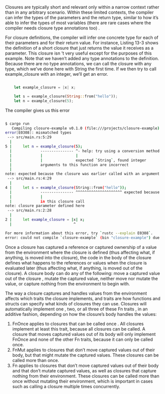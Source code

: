 Closures are typically short and relevant only within a narrow
context rather than in any arbitrary scenario. Within these
limited contexts, the compiler can infer the types of
the parameters and the return type, similar to how
it’s able to infer the types of most
variables (there are rare cases where the compiler needs
closure type annotations too)
.

For closure definitions, the compiler will infer one concrete
type for each of their parameters and for their return
value. For instance, Listing 13-3 shows
the definition of a short closure that just returns the
value it receives as a parameter. This closure isn
’t very useful except for the purposes of this
example. Note that we haven’t added any
type annotations to the definition. Because there are no
type annotations, we can call the closure with any
type, which we’ve done here with String
the first time. If we then try to call example_closure with an integer, we’ll get an error.

```rust

    let example_closure = |x| x;

    let s = example_closure(String::from("hello"));
    let n = example_closure(5);
```

The compiler gives us this error

```sh

$ cargo run
   Compiling closure-example v0.1.0 (file:///projects/closure-example)
error[E0308]: mismatched types
 --> src/main.rs:5:29
  |
5 |     let n = example_closure(5);
  |             --------------- ^- help: try using a conversion method: `.to_string()`
  |             |               |
  |             |               expected `String`, found integer
  |             arguments to this function are incorrect
  |
note: expected because the closure was earlier called with an argument of type `String`
 --> src/main.rs:4:29
  |
4 |     let s = example_closure(String::from("hello"));
  |             --------------- ^^^^^^^^^^^^^^^^^^^^^ expected because this argument is of type `String`
  |             |
  |             in this closure call
note: closure parameter defined here
 --> src/main.rs:2:28
  |
2 |     let example_closure = |x| x;
  |                            ^

For more information about this error, try `rustc --explain E0308`.
error: could not compile `closure-example` (bin "closure-example") due to 1 previous error
```

Once a closure has captured a reference or captured ownership
of a value from the environment where the closure is
defined (thus affecting what, if anything, is
moved into the closure), the code in the body
of the closure defines what happens to the references or
values when the closure is evaluated later (thus affecting
what, if anything, is moved out of the
closure). A closure body can do any of the
following: move a captured value out of the closure
, mutate the captured value, neither move nor mutate
the value, or capture nothing from the environment to begin with.

The way a closure captures and handles values from the
environment affects which traits the closure implements, and traits
are how functions and structs can specify what kinds of
closures they can use. Closures will automatically implement one
, two, or all three of these Fn traits
, in an additive fashion, depending on how the
closure’s body handles the values:

1. FnOnce applies to closures that can be called once
   . All closures implement at least this trait, because
   all closures can be called. A closure that moves
   captured values out of its body will only implement FnOnce and none of the other Fn traits, because it can only be called once.
1. FnMut applies to closures that don’t move captured
   values out of their body, but that might mutate
   the captured values. These closures can be called more
   than once.
1. Fn applies to closures that
   don’t move captured values out of their body
   and that don’t mutate captured values, as
   well as closures that capture nothing from their environment.
   These closures can be called more than once without mutating
   their environment, which is important in cases such as
   calling a closure multiple times concurrently.
